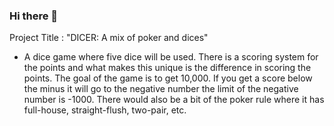 ### Hi there 👋

Project Title : "DICER: A mix of poker and dices"

- A dice game where five dice will be used. There is a scoring system for the points and what makes this unique is the difference in scoring the points. The goal of the game is to get 10,000. If you get a score below the minus it will go to the negative number the limit of the negative number is -1000. There would also be a bit of the poker rule where it has full-house, straight-flush, two-pair, etc.


<!--
**py3flashProject/py3flashProject** is a ✨ _special_ ✨ repository because its `README.md` (this file) appears on your GitHub profile.

###Project Title : "DICER: A mix of poker and dices"
###- A dice game where five dice will be used. There is a scoring system for the points and what makes this unique is the difference in scoring the points. The goal of the game is to get 10,000. If you get a score below the minus it will go to the negative number the limit of the negative number is -1000. There would also be a bit of the poker rule where it has full-house, straight-flush, two-pair, etc.

-->
